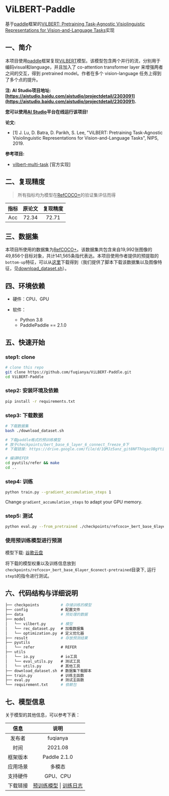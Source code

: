 # ViLBERT-Paddle

基于[paddle](https://github.com/PaddlePaddle/Paddle)框架的[ViLBERT: Pretraining Task-Agnostic Visiolinguistic Representations for Vision-and-Language Tasks](https://arxiv.org/abs/1908.02265)实现

## 一、简介

本项目使用[paddle](https://github.com/PaddlePaddle/Paddle)框架复现[ViLBERT](https://arxiv.org/abs/1908.02265)模型。该模型包含两个并行的流，分别用于编码visual和language，并且加入了 co-attention transformer layer 来增强两者之间的交互，得到 pretrained model。作者在多个 vision-language 任务上得到了多个点的提升。

**注: AI Studio项目地址: [https://aistudio.baidu.com/aistudio/projectdetail/2303091](https://aistudio.baidu.com/aistudio/projectdetail/2303091).**

**您可以使用[AI Studio](https://aistudio.baidu.com/)平台在线运行该项目!**

**论文:**

* [1] J. Lu, D. Batra, D. Parikh, S. Lee, "ViLBERT: Pretraining Task-Agnostic Visiolinguistic Representations for Vision-and-Language Tasks", NIPS, 2019.

**参考项目:**

* [vilbert-multi-task](https://github.com/facebookresearch/vilbert-multi-task) [官方实现]

## 二、复现精度

> 所有指标均为模型在[RefCOCO+](https://arxiv.org/abs/1608.00272)的验证集评估而得

| 指标 | 原论文 | 复现精度 | 
| :---: | :---: | :---: | 
| Acc | 72.34 | 72.71 |

## 三、数据集

本项目所使用的数据集为[RefCOCO+](https://arxiv.org/abs/1608.00272)。该数据集共包含来自19,992张图像的49,856个目标对象，共计141,565条指代表达。本项目使用作者提供的预提取的`bottom-up`特征，可以从[这里](https://www.dropbox.com/sh/4jqadcfkai68yoe/AADHI6dKviFcraeCMdjiaDENa?dl=0)下载得到（我们提供了脚本下载该数据集以及图像特征，见[download_dataset.sh](https://github.com/fuqianya/ViLBERT-Paddle/blob/main/download_dataset.sh)）。


## 四、环境依赖

* 硬件：CPU、GPU

* 软件：
    * Python 3.8
    * PaddlePaddle == 2.1.0

## 五、快速开始

### step1: clone 

```bash
# clone this repo
git clone https://github.com/fuqianya/ViLBERT-Paddle.git
cd ViLBERT-Paddle
```

### step2: 安装环境及依赖

```bash
pip install -r requirements.txt
```

### step3: 下载数据

```bash
# 下载数据集
bash ./download_dataset.sh

# 下载paddle格式的预训练模型
# 放于checkpoints/bert_base_6_layer_6_connect_freeze_0下
# 下载链接: https://drive.google.com/file/d/1QMJz5anz_git8NFThUgacOBgYti_of4g/view?usp=sharing

# 编译REFER
cd pyutils/refer && make
cd ..
```

### step4: 训练

```bash
python train.py --gradient_accumulation_steps 1
```

Change `gradient_accumulation_steps` to adapt your GPU memory.

### step5: 测试


```bash
python eval.py --from_pretrained ./checkpoints/refcoco+_bert_base_6layer_6conect-pretrained/paddle_model_19.pdparams
```

### 使用预训练模型进行预测

模型下载: [谷歌云盘](https://drive.google.com/file/d/19gbGuVm9hgVPm_XzAUrTpeDmObr5ZAv3/view?usp=sharing)

将下载的模型权重以及训练信息放到`checkpoints/refcoco+_bert_base_6layer_6conect-pretrained`目录下, 运行`step5`的指令进行测试。

## 六、代码结构与详细说明

```bash
├── checkpoints     　   # 存储训练的模型
├── config             　# 配置文件
├── data            　   # 预处理的数据
├── model
│   └── vilbert.py    　 # 模型
│   └── rec_dataset.py 　# 加载数据集
│   └── optimization.py　# 定义优化器
├── result            　 # 存放预测结果
├── pyutils 
│   └── refer          　# REFER
├── utils 
│   └── io.py          　# io工具
│   └── eval_utils.py  　# 测试工具
│   └── utils.py       　# 其他工具
├── download_dataset.sh　# 数据集下载脚本
├── train.py           　# 训练主函数
├── eval.py            　# 测试主函数
└── requirement.txt   　 # 依赖包
```

## 七、模型信息

关于模型的其他信息，可以参考下表：

| 信息 | 说明 |
| :---: | :---: |
| 发布者 | fuqianya |
| 时间 | 2021.08 |
| 框架版本 | Paddle 2.1.0 |
| 应用场景 | 多模态 |
| 支持硬件 | GPU、CPU |
| 下载链接 | [预训练模型](https://drive.google.com/file/d/19gbGuVm9hgVPm_XzAUrTpeDmObr5ZAv3/view?usp=sharing) \| [训练日志](https://drive.google.com/file/d/1hwXfZUy3V2YnsBKQkQADvACTyXYqvLFa/view?usp=sharing)  |
